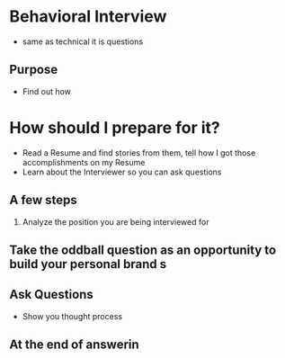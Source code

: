 # Behavioral Interview
- same as technical it is questions
## Purpose
- Find out how

# How should I prepare for it?
- Read a Resume and find stories from them, tell how I got those accomplishments on my Resume
- Learn about the Interviewer so you can ask questions

## A few steps
1. Analyze the position you are being interviewed for

## Take the oddball question as an opportunity to  build your personal brand s

## Ask Questions
- Show you thought process

## At the end of answerin
